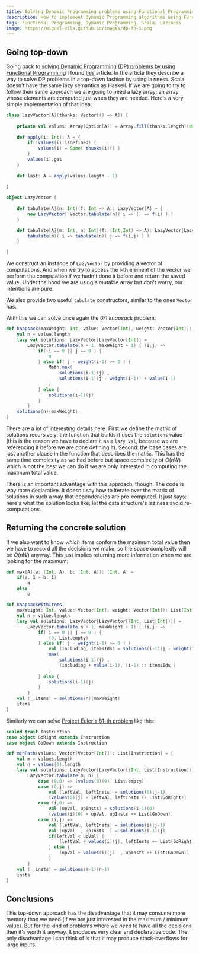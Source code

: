 ```yaml
---
title: Solving Dynamic Programming problems using Functional Programming (Redux)
description: How to implement Dynamic Programming algorithms using Functional Programming
tags: Functional Programming, Dynamic Programming, Scala, Laziness
image: https://miguel-vila.github.io/images/dp-fp-1.png
---
```


## Going top-down

Going back to [solving Dynamic Programming (DP) problems by using Functional Programming](https://miguel-vila.github.io/posts/2017-01-02-dp-with-fp.html) I found [this](http://jelv.is/blog/Lazy-Dynamic-Programming/) article. In the article they describe a way to solve DP problems in a top-down fashion by using laziness. Scala doesn't have the same lazy semantics as Haskell. If we are going to try to follow their same approach we are going to need a lazy array: an array whose elements are computed just when they are needed. Here's a very simple implementation of that idea:

```scala
class LazyVector[A](thunks: Vector[() => A]) {
    
    private val values: Array[Option[A]] = Array.fill(thunks.length)(None)
    
    def apply(i: Int): A = {
        if(!values(i).isDefined) {
            values(i) = Some( thunks(i)() )
        }
        values(i).get
    }
    
    def last: A = apply(values.length - 1)
    
}

object LazyVector {
    
    def tabulate[A](n: Int)(f: Int => A): LazyVector[A] = {
        new LazyVector( Vector.tabulate(n)( i => () => f(i) ) )
    }

    def tabulate[A](m: Int, n: Int)(f: (Int,Int) => A): LazyVector[LazyVector[A]] = {
        tabulate(m)( i => tabulate(n)( j => f(i,j) ) )
    }

}
```

We construct an instance of `LazyVector` by providing a vector of computations. And when we try to access the i-th element of the vector we perform the computation if we hadn't done it before and return the saved value. Under the hood we are using a mutable array but don't worry, our intentions are pure.

We also provide two useful `tabulate` constructors, similar to the ones `Vector` has.

With this we can solve once again the _0/1 knapsack_ problem:

```scala
def knapsack(maxWeight: Int, value: Vector[Int], weight: Vector[Int]): Int = {
    val n = value.length
    lazy val solutions: LazyVector[LazyVector[Int]] = 
        LazyVector.tabulate(n + 1, maxWeight + 1) { (i,j) =>
            if( i == 0 || j == 0 ) {
                0
            } else if( j - weight(i-1) >= 0 ) {
                Math.max( 
                    solutions(i-1)(j) , 
                    solutions(i-1)(j - weight(i-1)) + value(i-1) 
                )
            } else {
                solutions(i-1)(j)
            }
        }
    solutions(n)(maxWeight)
}
```

There are a lot of interesting details here. First we define the matrix of solutions recursively: the function that builds it uses the `solutions` value (this is the reason we have to declare it as a `lazy val`, because we are referencing it before we are done defining it). Second: the base cases are just another clause in the function that describes the matrix. This has the same time complexity as we had before but space complexity of $O(nW)$ which is not the best we can do if we are only interested in computing the maximum total value.

There is an important advantage with this approach, though. The code is way more declarative. It doesn't say how to iterate over the matrix of solutions in such a way that dependencies are pre-computed. It just says: here's what the solution looks like, let the data structure's laziness avoid re-computations.

## Returning the concrete solution

If we also want to know *which* items conform the maximum total value then we have to record all the decisions we make, so the space complexity will be $O(nW)$ anyway. This just implies returning more information when we are looking for the maximum:

```scala
def max[A](a: (Int, A), b: (Int, A)): (Int, A) =
    if(a._1 > b._1)
        a
    else
        b

def knapsackWithItems(
    maxWeight: Int, value: Vector[Int], weight: Vector[Int]): List[Int] = {
    val n = value.length
    lazy val solutions: LazyVector[LazyVector[(Int, List[Int])]] = 
        LazyVector.tabulate(n + 1, maxWeight + 1) { (i,j) =>
            if( i == 0 || j == 0 ) {
                (0, List.empty)
            } else if( j - weight(i-1) >= 0 ) {
                val (including, itemsIds) = solutions(i-1)(j - weight(i-1))
                max( 
                    solutions(i-1)(j) ,
                    (including + value(i-1), (i-1) :: itemsIds )
                )
            } else {
                solutions(i-1)(j)
            }
        }
    val (_,items) = solutions(n)(maxWeight)
    items
}
```

Similarly we can solve [Project Euler's 81-th problem](https://projecteuler.net/problem=81) like this:

```scala
sealed trait Instruction
case object GoRight extends Instruction
case object GoDown extends Instruction

def minPath(values: Vector[Vector[Int]]): List[Instruction] = {
    val m = values.length
    val n = values(0).length
    lazy val solutions: LazyVector[LazyVector[(Int, List[Instruction])]] = 
        LazyVector.tabulate(m, n) { 
            case (0,0) => (values(0)(0), List.empty)
            case (0,j) => 
                val (leftVal, leftInsts) = solutions(0)(j-1)
                (values(0)(j) + leftVal, leftInsts ++ List(GoRight))
            case (i,0) => 
                val (upVal, upInsts) = solutions(i-1)(0)
                (values(i)(0) + upVal, upInsts ++ List(GoDown))
            case (i,j) =>
                val (leftVal, leftInsts) = solutions(i)(j-1)
                val (upVal  , upInsts  ) = solutions(i-1)(j)
                if(leftVal < upVal) {
                    (leftVal + values(i)(j), leftInsts ++ List(GoRight))
                } else {
                    (upVal + values(i)(j)  , upInsts ++ List(GoDown))                    
                }
        }
    val (_,insts) = solutions(m-1)(n-1)
    insts
}
```

## Conclusions

This top-down approach has the disadvantage that it may consume more memory than we need (if we are just interested in the maximum / minimum value). But for the kind of problems where we _need_ to have all the decisions then it's worth it anyway. It produces very clear and declarative code. The only disadvantage I can think of is that it may produce stack-overflows for large inputs.
